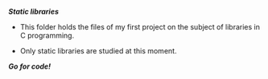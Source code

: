 ***Static libraries***

* This folder holds the files of my first project on the subject of libraries in C programming.

* Only static libraries are studied at this moment.

***Go for code!*** 

